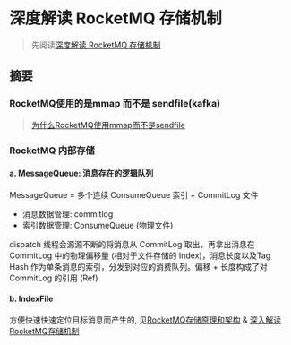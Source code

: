 # 深度解读 RocketMQ 存储机制
> 先阅读[深度解读 RocketMQ 存储机制](./999.深度解读%20RocketMQ%20存储机制.pdf)

## 摘要
### RocketMQ使用的是mmap 而不是 sendfile(kafka)
> [为什么RocketMQ使用mmap而不是sendfile](../../002.FAQ/000.为什么RocketMQ使用mmap而不是sendfile.md)

### RocketMQ 内部存储
#### a. MessageQueue: 消息存在的逻辑队列
MessageQueue = 多个连续 ConsumeQueue 索引 + CommitLog 文件
+ 消息数据管理: commitlog
+ 索引数据管理: ConsumeQueue (物理文件)

dispatch 线程会源源不断的将消息从 CommitLog 取出，再拿出消息在 CommitLog 中的物理偏移量 (相对于文件存储的 Index)，消息长度以及Tag Hash 作为单条消息的索引，分发到对应的消费队列。偏移 + 长度构成了对 CommitLog 的引用 (Ref)

#### b. IndexFile
方便快速快速定位目标消息而产生的, 见[RocketMQ存储原理和架构](./../999.RocketMQ%20原理和架构.pdf) & [深入解读RocketMQ存储机制](./999.深度解读%20RocketMQ%20存储机制.pdf)